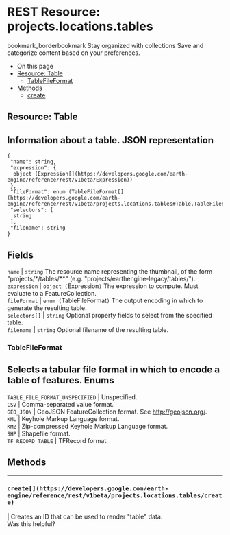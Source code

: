  
#  REST Resource: projects.locations.tables
bookmark_borderbookmark Stay organized with collections  Save and categorize content based on your preferences.
  * On this page
  * [Resource: Table](https://developers.google.com/earth-engine/reference/rest/v1beta/projects.locations.tables#resource:-table)
    * [TableFileFormat](https://developers.google.com/earth-engine/reference/rest/v1beta/projects.locations.tables#tablefileformat)
  * [Methods](https://developers.google.com/earth-engine/reference/rest/v1beta/projects.locations.tables#methods)
    * [create](https://developers.google.com/earth-engine/reference/rest/v1beta/projects.locations.tables#create)


## Resource: Table
Information about a table.
JSON representation  
---  
```
{
 "name": string,
 "expression": {
  object (Expression[](https://developers.google.com/earth-engine/reference/rest/v1beta/Expression))
 },
 "fileFormat": enum (TableFileFormat[](https://developers.google.com/earth-engine/reference/rest/v1beta/projects.locations.tables#Table.TableFileFormat)),
 "selectors": [
  string
 ],
 "filename": string
}
```
  
Fields  
---  
`name` |  `string` The resource name representing the thumbnail, of the form "projects/*/tables/**" (e.g. "projects/earthengine-legacy/tables/").  
`expression` |  `object (`Expression[](https://developers.google.com/earth-engine/reference/rest/v1beta/Expression)`)` The expression to compute. Must evaluate to a FeatureCollection.  
`fileFormat` |  `enum (`TableFileFormat[](https://developers.google.com/earth-engine/reference/rest/v1beta/projects.locations.tables#Table.TableFileFormat)`)` The output encoding in which to generate the resulting table.  
`selectors[]` |  `string` Optional property fields to select from the specified table.  
`filename` |  `string` Optional filename of the resulting table.  
### TableFileFormat
Selects a tabular file format in which to encode a table of features.
Enums  
---  
`TABLE_FILE_FORMAT_UNSPECIFIED` | Unspecified.  
`CSV` | Comma-separated value format.  
`GEO_JSON` | GeoJSON FeatureCollection format. See <http://geojson.org/>.  
`KML` | Keyhole Markup Language format.  
`KMZ` | Zip-compressed Keyhole Markup Language format.  
`SHP` | Shapefile format.  
`TF_RECORD_TABLE` | TFRecord format.  
## Methods  
---  
### `create[](https://developers.google.com/earth-engine/reference/rest/v1beta/projects.locations.tables/create)`
|  Creates an ID that can be used to render "table" data.  
Was this helpful?
